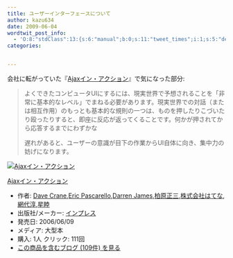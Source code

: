 ```yaml
---
title: ユーザーインターフェースについて
author: kazu634
date: 2009-06-04
wordtwit_post_info:
  - 'O:8:"stdClass":13:{s:6:"manual";b:0;s:11:"tweet_times";i:1;s:5:"delay";i:0;s:7:"enabled";i:1;s:10:"separation";s:2:"60";s:7:"version";s:3:"3.7";s:14:"tweet_template";b:0;s:6:"status";i:2;s:6:"result";a:0:{}s:13:"tweet_counter";i:2;s:13:"tweet_log_ids";a:1:{i:0;i:4641;}s:9:"hash_tags";a:0:{}s:8:"accounts";a:1:{i:0;s:7:"kazu634";}}'
categories:


---
```

<div class="section">
<p>
    会社に転がっていた『<a href="http://d.hatena.ne.jp/asin/4844322222" onclick="__gaTracker('send', 'event', 'outbound-article', 'http://d.hatena.ne.jp/asin/4844322222', 'Ajaxイン・アクション');">Ajaxイン・アクション</a>』で気になった部分:
</p>
  
<blockquote>
<p>
      よくできたコンピュータUIにするには、現実世界で予想されることを「非常に基本的なレベル」でまねる必要があります。現実世界での対話（または相互作用）のもっとも基本的な規則の一つは、ものを押したりこづいたり殴ったりすると、即座に反応が返ってくることです。何かが押されてから応答するまでにわずかな
</p>
    
<p>
      遅れがあると、ユーザーの意識が目下の作業からUI自体に向き、集中力の妨げになります。
</p>
</blockquote>
  
<div class="hatena-asin-detail">
<a href="http://www.amazon.co.jp/dp/4844322222/?tag=hatena_st1-22&ascsubtag=d-7ibv" onclick="__gaTracker('send', 'event', 'outbound-article', 'http://www.amazon.co.jp/dp/4844322222/?tag=hatena_st1-22&ascsubtag=d-7ibv', '');"><img src="https://images-na.ssl-images-amazon.com/images/I/51XH9AM41XL._SL160_.jpg" class="hatena-asin-detail-image" alt="Ajaxイン・アクション" title="Ajaxイン・アクション" /></a></p> 
    
<div class="hatena-asin-detail-info">
<p class="hatena-asin-detail-title">
<a href="http://www.amazon.co.jp/dp/4844322222/?tag=hatena_st1-22&ascsubtag=d-7ibv" onclick="__gaTracker('send', 'event', 'outbound-article', 'http://www.amazon.co.jp/dp/4844322222/?tag=hatena_st1-22&ascsubtag=d-7ibv', 'Ajaxイン・アクション');">Ajaxイン・アクション</a>
</p>
      
<ul>
<li>
<span class="hatena-asin-detail-label">作者:</span> <a href="http://d.hatena.ne.jp/keyword/Dave%20Crane" onclick="__gaTracker('send', 'event', 'outbound-article', 'http://d.hatena.ne.jp/keyword/Dave%20Crane', 'Dave Crane');" class="keyword">Dave Crane</a>,<a href="http://d.hatena.ne.jp/keyword/Eric%20Pascarello" onclick="__gaTracker('send', 'event', 'outbound-article', 'http://d.hatena.ne.jp/keyword/Eric%20Pascarello', 'Eric Pascarello');" class="keyword">Eric Pascarello</a>,<a href="http://d.hatena.ne.jp/keyword/Darren%20James" onclick="__gaTracker('send', 'event', 'outbound-article', 'http://d.hatena.ne.jp/keyword/Darren%20James', 'Darren James');" class="keyword">Darren James</a>,<a href="http://d.hatena.ne.jp/keyword/%C7%F0%B8%B6%C0%B5%BB%B0" onclick="__gaTracker('send', 'event', 'outbound-article', 'http://d.hatena.ne.jp/keyword/%C7%F0%B8%B6%C0%B5%BB%B0', '柏原正三');" class="keyword">柏原正三</a>,<a href="http://d.hatena.ne.jp/keyword/%B3%F4%BC%B0%B2%F1%BC%D2%A4%CF%A4%C6%A4%CA" onclick="__gaTracker('send', 'event', 'outbound-article', 'http://d.hatena.ne.jp/keyword/%B3%F4%BC%B0%B2%F1%BC%D2%A4%CF%A4%C6%A4%CA', '株式会社はてな');" class="keyword">株式会社はてな</a>,<a href="http://d.hatena.ne.jp/keyword/%CC%D6%C2%E5%BD%DF" onclick="__gaTracker('send', 'event', 'outbound-article', 'http://d.hatena.ne.jp/keyword/%CC%D6%C2%E5%BD%DF', '網代淳');" class="keyword">網代淳</a>,<a href="http://d.hatena.ne.jp/keyword/%C0%B1%CB%D3" onclick="__gaTracker('send', 'event', 'outbound-article', 'http://d.hatena.ne.jp/keyword/%C0%B1%CB%D3', '星睦');" class="keyword">星睦</a>
</li>
<li>
<span class="hatena-asin-detail-label">出版社/メーカー:</span> <a href="http://d.hatena.ne.jp/keyword/%A5%A4%A5%F3%A5%D7%A5%EC%A5%B9" onclick="__gaTracker('send', 'event', 'outbound-article', 'http://d.hatena.ne.jp/keyword/%A5%A4%A5%F3%A5%D7%A5%EC%A5%B9', 'インプレス');" class="keyword">インプレス</a>
</li>
<li>
<span class="hatena-asin-detail-label">発売日:</span> 2006/06/09
</li>
<li>
<span class="hatena-asin-detail-label">メディア:</span> 大型本
</li>
<li>
<span class="hatena-asin-detail-label">購入</span>: 1人 <span class="hatena-asin-detail-label">クリック</span>: 111回
</li>
<li>
<a href="http://d.hatena.ne.jp/asin/4844322222" onclick="__gaTracker('send', 'event', 'outbound-article', 'http://d.hatena.ne.jp/asin/4844322222', 'この商品を含むブログ (109件) を見る');" target="_blank">この商品を含むブログ (109件) を見る</a>
</li>
</ul>
</div>
    
<div class="hatena-asin-detail-foot">
</div>
</div>
</div>
